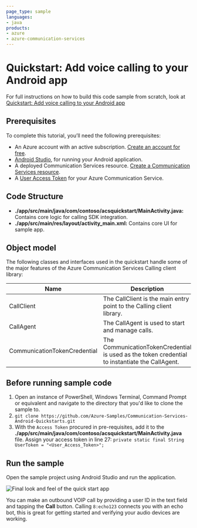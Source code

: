 ```yaml
---
page_type: sample
languages:
- java
products:
- azure
- azure-communication-services
---
```


# Quickstart: Add voice calling to your Android app

For full instructions on how to build this code sample from scratch, look at [Quickstart: Add voice calling to your Android app](https://docs.microsoft.com/azure/communication-services/quickstarts/voice-video-calling/getting-started-with-calling?pivots=platform-android)

## Prerequisites

To complete this tutorial, you’ll need the following prerequisites:

- An Azure account with an active subscription. [Create an account for free](https://azure.microsoft.com/free/?WT.mc_id=A261C142F). 
- [Android Studio](https://developer.android.com/studio), for running your Android application.
- A deployed Communication Services resource. [Create a Communication Services resource](https://docs.microsoft.com/azure/communication-services/quickstarts/create-communication-resource).
- A [User Access Token](https://docs.microsoft.com/azure/communication-services/quickstarts/access-tokens) for your Azure Communication Service.

## Code Structure

- **./app/src/main/java/com/contoso/acsquickstart/MainActivity.java:** Contains core logic for calling SDK integration.
- **./app/src/main/res/layout/activity_main.xml:** Contains core UI for sample app.

## Object model

The following classes and interfaces used in the quickstart handle some of the major features of the Azure Communication Services Calling client library:

| Name                                  | Description                                                  |
| ------------------------------------- | ------------------------------------------------------------ |
| CallClient| The CallClient is the main entry point to the Calling client library.|
| CallAgent | The CallAgent is used to start and manage calls. |
| CommunicationTokenCredential  | The CommunicationTokenCredential  is used as the token credential to instantiate the CallAgent.|

## Before running sample code

1. Open an instance of PowerShell, Windows Terminal, Command Prompt or equivalent and navigate to the directory that you'd like to clone the sample to.
2. `git clone https://github.com/Azure-Samples/Communication-Services-Android-Quickstarts.git` 
3. With the `Access Token` procured in pre-requisites, add it to the **./app/src/main/java/com/contoso/acsquickstart/MainActivity.java** file. Assign your access token in line 27:
   ```private static final String UserToken = "<User_Access_Token>";```

## Run the sample

Open the sample project using Android Studio and run the application.

![Final look and feel of the quick start app](../Media/quickstart-android-call-p2p.png)

You can make an outbound VOIP call by providing a user ID in the text field and tapping the **Call** button. Calling `8:echo123` connects you with an echo bot, this is great for getting started and verifying your audio devices are working.
